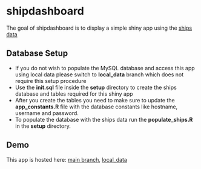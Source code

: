 
<!-- README.md is generated from README.Rmd. Please edit that file -->

# shipdashboard

The goal of shipdashboard is to display a simple shiny app using the
[ships
data](https://drive.google.com/file/d/1IeaDpJNqfgUZzGdQmR6cz2H3EQ3_QfCV)

## Database Setup

  - If you do not wish to populate the MySQL database and access this
    app using local data please switch to **local\_data** branch which
    does not require this setup procedure
  - Use the **init.sql** file inside the **setup** directory to create
    the ships database and tables required for this shiny app
  - After you create the tables you need to make sure to update the
    **app\_constants.R** file with the database constants like hostname,
    username and password.
  - To populate the database with the ships data run the
    **populate\_ships.R** in the **setup** directory.

## Demo

This app is hosted here: [main
branch](https://vedha.tech/shipdashboard),
[local\_data](https://vedha.tech/ship_dashboard)
